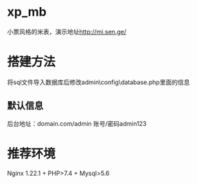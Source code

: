 # xp_mb
小票风格的米表，演示地址<http://mi.sen.ge/>
# 搭建方法
将sql文件导入数据库后修改admin\config\database.php里面的信息
## 默认信息
后台地址：domain.com/admin  账号/密码admin123
# 推荐环境
Nginx 1.22.1 + PHP>7.4 + Mysql>5.6

